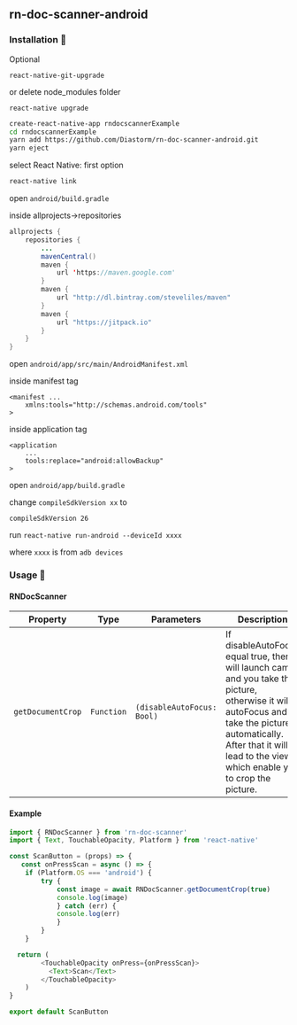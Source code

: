 ## rn-doc-scanner-android

### Installation 🚀
Optional

`react-native-git-upgrade`

or delete node_modules folder

`react-native upgrade`
    
```bash
create-react-native-app rndocscannerExample
cd rndocscannerExample
yarn add https://github.com/Diastorm/rn-doc-scanner-android.git
yarn eject
```

select React Native: first option

```bash
react-native link
```

open `android/build.gradle` 

inside allprojects->repositories

```java
allprojects {
    repositories {
        ...
        mavenCentral()
        maven {
            url 'https://maven.google.com'
        }
        maven {
            url "http://dl.bintray.com/steveliles/maven"
        }
        maven {
            url "https://jitpack.io"
        }
    }
}
```

open
`android/app/src/main/AndroidManifest.xml`

inside manifest tag
```
<manifest ...
    xmlns:tools="http://schemas.android.com/tools"
>
```
inside application tag
```
<application
    ...
    tools:replace="android:allowBackup"
>
```

open `android/app/build.gradle`

change `compileSdkVersion xx`
to 

```
compileSdkVersion 26
```

run `react-native run-android --deviceId xxxx`

where `xxxx` is from `adb devices`

### Usage 💃
#### RNDocScanner
| Property | Type | Parameters | Description |
|-----------------|----------|----------|--------------------------------------------|
| `getDocumentCrop` | `Function` | `(disableAutoFocus: Bool)` | If disableAutoFocus equal true, then it will launch cam and you take the picture, otherwise it will autoFocus and take the picture automatically. After that it will lead to the view which enable you to crop the picture. |

#### Example
```javascript
import { RNDocScanner } from 'rn-doc-scanner'
import { Text, TouchableOpacity, Platform } from 'react-native'

const ScanButton = (props) => {
   const onPressScan = async () => {
    if (Platform.OS === 'android') {
        try {
            const image = await RNDocScanner.getDocumentCrop(true)
            console.log(image)
            } catch (err) {
            console.log(err)
            }
        }
    }

  return (
        <TouchableOpacity onPress={onPressScan}>
          <Text>Scan</Text>
        </TouchableOpacity>
    )
}

export default ScanButton

```
